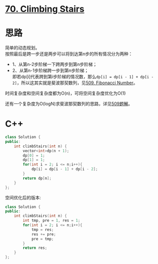 # [70. Climbing Stairs](https://leetcode.com/problems/climbing-stairs/description/)
# 思路
简单的动态规划。   
按照最后是跨一步还是两步可以将到达第n步的所有情况分为两种：
* 1、从第n-2步阶梯一下跨两步到第n步阶梯；
* 2、从第n-1步阶梯跨一步到第n步阶梯；    
即若dp[i]代表跨到第i步阶梯的情况数，那么`dp[i] = dp[i - 1] + dp[i - 2]`，所以这其实就是斐波那契数列，见[509. Fibonacci Number](https://leetcode.com/problems/fibonacci-number/)。

时间复杂度和空间复杂度都为O(n)，可将空间复杂度优化为O(1)

还有一个复杂度为O(logN)求斐波那契数列的思路，详见[509题解](509.%20Fibonacci%20Number.md)。

# C++
``` C++
class Solution {
public:
    int climbStairs(int n) {
        vector<int>dp(n + 1);
        dp[0] = 1;
        dp[1] = 1;
        for(int i = 2; i <= n;i++){
            dp[i] = dp[i - 1] + dp[i - 2];
        }
        return dp[n];
    }
};
```
空间优化后的版本:
``` C++
class Solution {
public:
    int climbStairs(int n) {
        int tmp, pre = 1, res = 1;
        for(int i = 2; i <= n;i++){
            tmp = res;
            res += pre;
            pre = tmp;
        }
        return res;
    }
};
```
